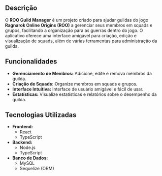 
## Descrição

O **ROO Guild Manager** é um projeto criado para ajudar guildas do jogo **Ragnarok Online Origins (ROO)** a gerenciar seus membros em squads e grupos, facilitando a organização para as guerras dentro do jogo. O aplicativo oferece uma interface amigável para criação, edição e visualização de squads, além de várias ferramentas para administração da guilda.

## Funcionalidades

- **Gerenciamento de Membros:** Adicione, edite e remova membros da guilda.
- **Criação de Squads:** Organize membros em squads e grupos.
- **Interface Intuitiva:** Interface de usuário amigável e fácil de usar.
- **Estatísticas:** Visualize estatísticas e relatórios sobre o desempenho da guilda.

## Tecnologias Utilizadas

- **Frontend:**
  - React
  - TypeScript
- **Backend:**
  - Node.js
  - TypeScript
- **Banco de Dados:**
  - MySQL
  - Sequelize (ORM)

